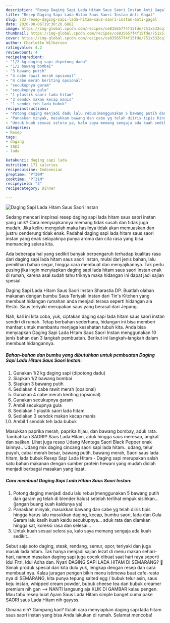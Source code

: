 ```yaml
---
description: "Resep Daging Sapi Lada Hitam Saus Saori Instan Anti Gagal"
title: "Resep Daging Sapi Lada Hitam Saus Saori Instan Anti Gagal"
slug: 733-resep-daging-sapi-lada-hitam-saus-saori-instan-anti-gagal
date: 2020-08-06T19:30:20.688Z
image: https://img-global.cpcdn.com/recipes/ce835657f4f15fde/751x532cq70/daging-sapi-lada-hitam-saus-saori-instan-foto-resep-utama.jpg
thumbnail: https://img-global.cpcdn.com/recipes/ce835657f4f15fde/751x532cq70/daging-sapi-lada-hitam-saus-saori-instan-foto-resep-utama.jpg
cover: https://img-global.cpcdn.com/recipes/ce835657f4f15fde/751x532cq70/daging-sapi-lada-hitam-saus-saori-instan-foto-resep-utama.jpg
author: Charlotte Wilkerson
ratingvalue: 4.2
reviewcount: 4
recipeingredient:
- "1/2 kg daging sapi dipotong dadu"
- "1/2 bawang bombai"
- "3 bawang putih"
- "4 cabe rawit merah opsional"
- "4 cabe merah keriting opsional"
- "secukupnya garam"
- "secukupnya gula"
- "1 plastik saori lada hitam"
- "3 sendok makan kecap manis"
- "1 sendok teh lada bubuk"
recipeinstructions:
- "Potong daging menjadi dadu lalu rebus(menggunakan 5 bawang putih dan garam yg telah di blender halus) setelah terlihat empuk sisihkan... (jangan buang kuah kaldunya ya)"
- "Panaskan minyak, masukkan bawang dan cabe yg telah diiris tipis hingga harus lalu masukkan daging, kecap, bumbu saori, lada dan Gula Garam lalu kasih kuah kaldu secukupnya... aduk rata dan diamkan hingga sat, koreksi rasa dan selesai..."
- "Untuk kuah sesuai selera ya, kalo saya memang sengaja ada kuah sedikit..."
categories:
- Resep
tags:
- daging
- sapi
- lada

katakunci: daging sapi lada 
nutrition: 171 calories
recipecuisine: Indonesian
preptime: "PT30M"
cooktime: "PT31M"
recipeyield: "3"
recipecategory: Dinner

---
```



![Daging Sapi Lada Hitam Saus Saori Instan](https://img-global.cpcdn.com/recipes/ce835657f4f15fde/751x532cq70/daging-sapi-lada-hitam-saus-saori-instan-foto-resep-utama.jpg)

Sedang mencari inspirasi resep daging sapi lada hitam saus saori instan yang unik? Cara menyiapkannya memang tidak susah dan tidak juga mudah. Jika keliru mengolah maka hasilnya tidak akan memuaskan dan justru cenderung tidak enak. Padahal daging sapi lada hitam saus saori instan yang enak selayaknya punya aroma dan cita rasa yang bisa memancing selera kita.

Ada beberapa hal yang sedikit banyak berpengaruh terhadap kualitas rasa dari daging sapi lada hitam saus saori instan, mulai dari jenis bahan, lalu pemilihan bahan segar, hingga cara membuat dan menyajikannya. Tak perlu pusing jika ingin menyiapkan daging sapi lada hitam saus saori instan enak di rumah, karena asal sudah tahu triknya maka hidangan ini dapat jadi sajian spesial.

Daging Sapi Lada Hitam Saus Saori Instan Sharastia DP. Buatlah olahan makanan dengan bumbu Saus Teriyaki Instan dari Tin&#39;s Kitchen yang membuat hidangan rumahan anda menjadi terasa seperti hidangan ala Resto. Saus teriyaki merupakan saus yang berasal dari Jepang.


Nah, kali ini kita coba, yuk, ciptakan daging sapi lada hitam saus saori instan sendiri di rumah. Tetap berbahan sederhana, hidangan ini bisa memberi manfaat untuk membantu menjaga kesehatan tubuh kita. Anda bisa menyiapkan Daging Sapi Lada Hitam Saus Saori Instan menggunakan 10 jenis bahan dan 3 langkah pembuatan. Berikut ini langkah-langkah dalam membuat hidangannya.

<!--inarticleads1-->

##### Bahan-bahan dan bumbu yang dibutuhkan untuk pembuatan Daging Sapi Lada Hitam Saus Saori Instan:

1. Gunakan 1/2 kg daging sapi (dipotong dadu)
1. Siapkan 1/2 bawang bombai
1. Siapkan 3 bawang putih
1. Sediakan 4 cabe rawit merah (opsional)
1. Gunakan 4 cabe merah keriting (opsional)
1. Gunakan secukupnya garam
1. Ambil secukupnya gula
1. Sediakan 1 plastik saori lada hitam
1. Sediakan 3 sendok makan kecap manis
1. Ambil 1 sendok teh lada bubuk


Masukkan paprika merah, paprika hijau, dan bawang bombay, aduk rata. Tambahkan SAORI® Saus Lada Hitam, aduk hingga saus meresap, angkat dan sajikan. Lihat juga resep Udang Mentega Saori Black Pepper enak lainnya.. Udang mix daging cincang saori sapi lada hitam.. udang, telur puyuh, cabai merah besar, bawang putih, bawang merah, Saori saus lada hitam, lada bubuk Resep Sapi Lada Hitam - Daging sapi merupakan salah satu bahan makanan dengan sumber protein hewani yang mudah diolah menjadi berbagai masakan yang lezat. 

<!--inarticleads2-->

##### Cara membuat Daging Sapi Lada Hitam Saus Saori Instan:

1. Potong daging menjadi dadu lalu rebus(menggunakan 5 bawang putih dan garam yg telah di blender halus) setelah terlihat empuk sisihkan... (jangan buang kuah kaldunya ya)
1. Panaskan minyak, masukkan bawang dan cabe yg telah diiris tipis hingga harus lalu masukkan daging, kecap, bumbu saori, lada dan Gula Garam lalu kasih kuah kaldu secukupnya... aduk rata dan diamkan hingga sat, koreksi rasa dan selesai...
1. Untuk kuah sesuai selera ya, kalo saya memang sengaja ada kuah sedikit...


Sebut saja soto daging, steak, rendang, semur, opor, teriyaki dan juga masak lada hitam. Tak hanya menjadi sajian lezat di menu makan sehari-hari, namun masakan daging sapi juga cocok dibuat saat hari raya seperti Idul Fitri, Idul Adha dan. Nyari DAGING SAPI LADA HITAM DI SEMARANG? 🙂 Simak produk spesial dari kita dulu yuk, lengkap dengan resep dan cara membuat nya. Kalau juragan pengen bikin menu istimewa buat cafe-resto nya di SEMARANG, kita punya tepung salted egg / bubuk telur asin, saus keju instan, whipped cream powder, bubuk cheese tea dan bubuk creamer premium nih gan --&gt; NANTI langsung aja KLIK DI GAMBAR kalau pengen. Mau tahu resep buat Ayam Saus Lada Hitam simple banget cuma pake SAORI saus Lada Hitam nih gayyss. 

Gimana nih? Gampang kan? Itulah cara menyiapkan daging sapi lada hitam saus saori instan yang bisa Anda lakukan di rumah. Selamat mencoba!
